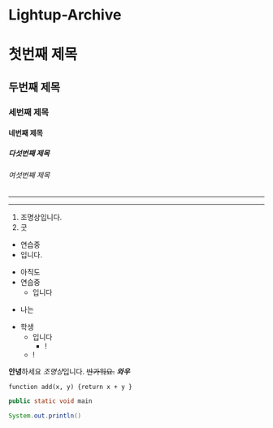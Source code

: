 # Lightup-Archive
# 첫번째 제목

## 두번째 제목
### 세번째 제목
#### 네번째 제목
##### 다섯번째 제목
###### 여섯번째 제목
---
***
1. 조명상입니다.
2. 굿

- 연습중
- 입니다.

+ 아직도
+ 연습중
   + 입니다

- 나는
+ 학생
    * 입니다
      - !
     - !   


**안녕**하세요
*조명상*입니다.
~~반가워요.~~
***와우***


`function add(x, y) {return x + y }`
```java
public static void main

System.out.println()
```
